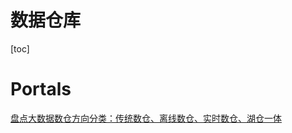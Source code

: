 # 数据仓库

[toc]

# Portals

[盘点大数据数仓方向分类：传统数仓、离线数仓、实时数仓、湖仓一体](https://www.bilibili.com/video/BV1aR4y1R7WW/)



